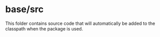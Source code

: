 # base/src

This folder contains source code that will automatically be added to the classpath when
the package is used.

